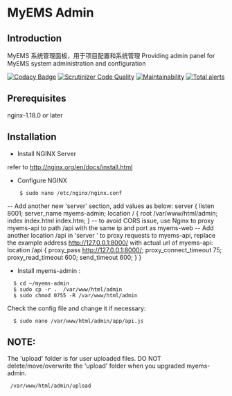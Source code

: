# MyEMS Admin

## Introduction
MyEMS 系统管理面板，用于项目配置和系统管理
Providing admin panel  for MyEMS system administration and configuration

[![Codacy Badge](https://api.codacy.com/project/badge/Grade/f4c68eda47ba45948809f3f42ce8d82e)](https://app.codacy.com/gh/myems/myems-admin?utm_source=github.com&utm_medium=referral&utm_content=myems/myems-admin&utm_campaign=Badge_Grade)
[![Scrutinizer Code Quality](https://scrutinizer-ci.com/g/myems/myems-admin/badges/quality-score.png?b=master)](https://scrutinizer-ci.com/g/myems/myems-admin/?branch=master)
[![Maintainability](https://api.codeclimate.com/v1/badges/4ece07b4f1e10b578277/maintainability)](https://codeclimate.com/github/myems/myems-admin/maintainability)
[![Total alerts](https://img.shields.io/lgtm/alerts/g/myems/myems-admin.svg?logo=lgtm&logoWidth=18)](https://lgtm.com/projects/g/myems/myems-admin/alerts/)

## Prerequisites
nginx-1.18.0 or later


## Installation

* Install NGINX  Server

refer to http://nginx.org/en/docs/install.html

* Configure NGINX
```
    $ sudo nano /etc/nginx/nginx.conf
```
-- Add another new 'server' section, add values as below:
    server {
        listen                 8001;
        server_name     myems-admin;
        location / {
            root    /var/www/html/admin;
            index index.html index.htm;
        }
        -- to avoid CORS issue, use Nginx to proxy myems-api to path /api with the same ip and port as myems-web
        -- Add another location /api in 'server ' to proxy requests to myems-api, replace the example address http://127.0.0.1:8000/ with actual url  of myems-api:
        location /api {
            proxy_pass http://127.0.0.1:8000/;
            proxy_connect_timeout 75;
            proxy_read_timeout 600;
            send_timeout 600;
        }
    }

* Install myems-admin :
```
  $ cd ~/myems-admin
  $ sudo cp -r .  /var/www/html/admin
  $ sudo chmod 0755 -R /var/www/html/admin
```
  Check the config file and change it if necessary:
```
  $ sudo nano /var/www/html/admin/app/api.js
```

## NOTE:
The 'upload' folder is for user uploaded files. DO NOT delete/move/overwrite the 'upload' folder when you upgraded myems-admin.
```
 /var/www/html/admin/upload
```
